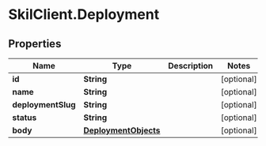 # SkilClient.Deployment

## Properties
Name | Type | Description | Notes
------------ | ------------- | ------------- | -------------
**id** | **String** |  | [optional] 
**name** | **String** |  | [optional] 
**deploymentSlug** | **String** |  | [optional] 
**status** | **String** |  | [optional] 
**body** | [**DeploymentObjects**](DeploymentObjects.md) |  | [optional] 


